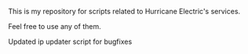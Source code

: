 This is my repository for scripts related to Hurricane Electric's services.

Feel free to use any of them.

Updated ip updater script for bugfixes
